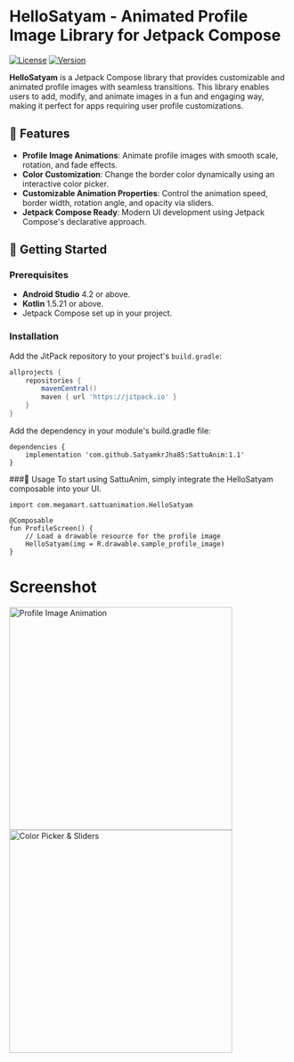 # HelloSatyam - Animated Profile Image Library for Jetpack Compose

[![License](https://img.shields.io/github/license/SatyamkrJha85/SattuAnim)](LICENSE)
[![Version](https://img.shields.io/badge/version-1.1-blue.svg)](https://jitpack.io/#SatyamkrJha85/SattuAnim)

**HelloSatyam** is a Jetpack Compose library that provides customizable and animated profile images with seamless transitions. This library enables users to add, modify, and animate images in a fun and engaging way, making it perfect for apps requiring user profile customizations.

## 📱 Features

- **Profile Image Animations**: Animate profile images with smooth scale, rotation, and fade effects.
- **Color Customization**: Change the border color dynamically using an interactive color picker.
- **Customizable Animation Properties**: Control the animation speed, border width, rotation angle, and opacity via sliders.
- **Jetpack Compose Ready**: Modern UI development using Jetpack Compose's declarative approach.

## 🚀 Getting Started

### Prerequisites

- **Android Studio** 4.2 or above.
- **Kotlin** 1.5.21 or above.
- Jetpack Compose set up in your project.

### Installation

Add the JitPack repository to your project's `build.gradle`:

```gradle
allprojects {
    repositories {
        mavenCentral()
        maven { url 'https://jitpack.io' }
    }
}
```
Add the dependency in your module's build.gradle file:
```
dependencies {
    implementation 'com.github.SatyamkrJha85:SattuAnim:1.1'
}
```
###📖 Usage
To start using SattuAnim, simply integrate the HelloSatyam composable into your UI.

```import androidx.compose.runtime.Composable
import com.megamart.sattuanimation.HelloSatyam

@Composable
fun ProfileScreen() {
    // Load a drawable resource for the profile image
    HelloSatyam(img = R.drawable.sample_profile_image)
}
```

# Screenshot

<img src="https://github.com/user-attachments/assets/416af59a-8c62-43fc-864c-c9a4151dd40c" alt="Profile Image Animation" width="400"/>

<img src="https://github.com/user-attachments/assets/10b155cb-8b71-479f-83e9-14f23156bdec" alt="Color Picker & Sliders" width="400"/>


